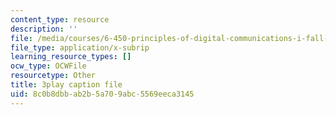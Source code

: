 ```yaml
---
content_type: resource
description: ''
file: /media/courses/6-450-principles-of-digital-communications-i-fall-2006/8c0b8dbbab2b5a709abc5569eeca3145_4TvgSw4SKdk.vtt
file_type: application/x-subrip
learning_resource_types: []
ocw_type: OCWFile
resourcetype: Other
title: 3play caption file
uid: 8c0b8dbb-ab2b-5a70-9abc-5569eeca3145
---
```

